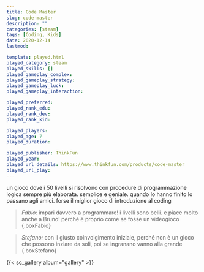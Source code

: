```yaml
---
title: Code Master
slug: code-master
description: ""
categories: [steam]
tags: [Coding, Kids]
date: 2020-12-14
lastmod: 

template: played.html
played_category: steam
played_skills: []
played_gameplay_complex: 
played_gameplay_strategy: 
played_gameplay_luck: 
played_gameplay_interaction: 

played_preferred: 
played_rank_edu: 
played_rank_dev: 
played_rank_kid: 

played_players: 
played_age: 7
played_duration: 

played_publisher: ThinkFun
played_year: 
played_url_details: https://www.thinkfun.com/products/code-master
played_url_play: 
---
```


un gioco dove i 50 livelli si risolvono con procedure di programmazione logica sempre più elaborata.
semplice e geniale. quando lo hanno finito lo passano agli amici.
forse il miglior gioco di introduzione al coding

> *Fabio:* impari davvero a programmare! i livelli sono belli. e piace molto anche a Bruno! perché è proprio come se fosse un videogioco
{.boxFabio}

> *Stefano:* con il giusto coinvolgimento iniziale, perché non è un gioco che possono inziare da soli, poi se ingranano vanno alla grande
{.boxStefano}

{{< sc_gallery album="gallery" >}}
